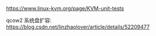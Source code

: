 

https://www.linux-kvm.org/page/KVM-unit-tests





qcow2 系统盘扩容: https://blog.csdn.net/linzhaolover/article/details/52209477

